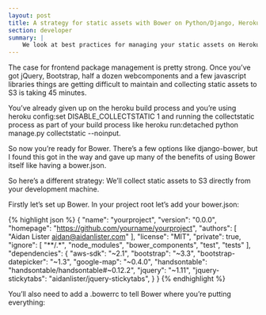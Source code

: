 ```yaml
---
layout: post
title: A strategy for static assets with Bower on Python/Django, Heroku and S3
section: developer
summary: |
    We look at best practices for managing your static assets on Heroku and S3 using Bower.
---
```

The case for frontend package management is pretty strong. Once you’ve got jQuery, Bootstrap, half a dozen webcomponents and a few javascript libraries things are getting difficult to maintain and collecting static assets to S3 is taking 45 minutes.

You’ve already given up on the heroku build process and you’re using heroku config:set DISABLE_COLLECTSTATIC 1 and running the collectstatic process as part of your build process like heroku run:detached python manage.py collectstatic --noinput.

So now you’re ready for Bower. There’s a few options like django-bower, but I found this got in the way and gave up many of the benefits of using Bower itself like having a bower.json.

So here’s a different strategy: We’ll collect static assets to S3 directly from your development machine.

Firstly let’s set up Bower. In your project root let’s add your bower.json:

{% highlight json %}
    {
      "name": "yourproject",
      "version": "0.0.0",
      "homepage": "https://github.com/yourname/yourproject",
      "authors": [
        "Aidan Lister <aidan@aidanlister.com>"
      ],
      "license": "MIT",
      "private": true,
      "ignore": [
        "**/.*",
        "node_modules",
        "bower_components",
        "test",
        "tests"
      ],
      "dependencies": {
        "aws-sdk": "~2.1",
        "bootstrap": "~3.3",
        "bootstrap-datepicker": "~1.3",
        "google-map": "~0.4.0",
        "handsontable": "handsontable/handsontable#~0.12.2",
        "jquery": "~1.11",
        "jquery-stickytabs": "aidanlister/jquery-stickytabs",
      }
    }
{% endhighlight %}

You’ll also need to add a .bowerrc to tell Bower where you’re putting everything:
